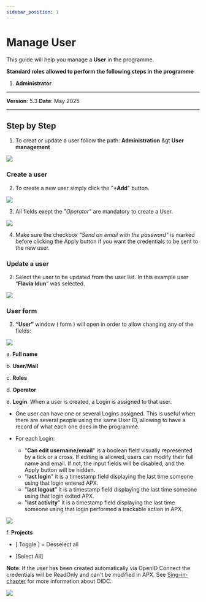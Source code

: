 ```yaml
---
sidebar_position: 1
---
```


# Manage User

This guide will help you manage a **User** in the programme.

**Standard roles allowed to perform the following steps in the programme**

1.	**Administrator**

------------

**Version**: 5.3
**Date**: May 2025

------------
## **Step by Step**

1. To creat or update a user follow the path: 
**Administration** &gt **User management** 

![](/img/2.Users/UsersUpdate1.png)

### **Create a user**

2. To create a new user simply click the "**+Add**" button.

![](/img/2.Users/UsersCreate3.png)

3. All fields exept the <i>"Operator"</i> are mandatory to create a User.

![](/img/2.Users/UsersCreate4.png)

4. Make sure the checkbox <i>"Send an email with the password"</i> is marked before clicking the Apply button if you want the credentials to be sent to the new user.

### **Update a user**

2. Select the user to be updated from the user list. In this example user “**Flavia Idun**” was selected. 

![](/img/2.Users/UsersUpdate2.png)

### **User form**

3. **“User”** window ( form ) will open in order to allow changing any of the fields:

![](/img/2.Users/UsersUpdate3.png)

a. **Full name**

b. **User/Mail**

c. **Roles**

d. **Operator**

e. **Login**. When a user is created, a Login is assigned to that user. 
* One user can have one or several Logins assigned. This is useful when there are several people using the same User ID, allowing to have a record of what each one does in the programme. 
* For each Login:

    * "**Can edit username/email**" is a boolean field visually represented by a tick or a cross. If editing is allowed, users can modify their full name and email. If not, the input fields will be disabled, and the Apply button will be hidden.
    * "**last login**" it is a timestamp field displaying the last time someone using that login entered APX.
    * "**last logout**" it is a timestamp field displaying the last time someone using that login exited APX.
    * "**last activity**" it is a timestamp field displaying the last time someone using that login performed a trackable action in APX.

![](/img/2.Users/UsersUpdate4.png)

f. **Projects**
    
* [ Toggle ] = Desselect all

* [Select All]
    
**Note**: If the user has been created automatically via OpenID Connect the credentials will be ReadOnly and can't be modified in APX. See <u>[Sing-in-chapter](../../../01-tutorial-fundamentals/sign-in.md#sign-in-with-sso)</u> for more information about OIDC.

![](/img/2.Users/UsersUpdate5.png)